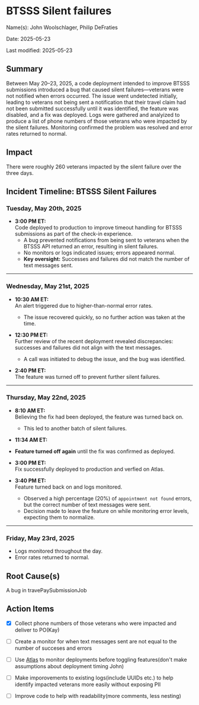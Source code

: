 # BTSSS Silent failures

Name(s): John Woolschlager, Philip DeFraties

Date: 2025-05-23

Last modified: 2025-05-23

## Summary

Between May 20–23, 2025, a code deployment intended to improve BTSSS submissions introduced a bug that caused silent failures—veterans were not notified when errors occurred. The issue went undetected initially, leading to veterans not being sent a notification that their travel claim had not been submitted successfully until it was identified, the feature was disabled, and a fix was deployed. Logs were gathered and analyized to produce a list of phone numbers of those veterans who were impacted by the silent failures. Monitoring confirmed the problem was resolved and error rates returned to normal.

## Impact

There were roughly 260 veterans impacted by the silent failure over the three days.

## Incident Timeline: BTSSS Silent Failures

### **Tuesday, May 20th, 2025**
- **3:00 PM ET:**  
  Code deployed to production to improve timeout handling for BTSSS submissions as part of the check-in experience.  
  - A bug prevented notifications from being sent to veterans when the BTSSS API returned an error, resulting in silent failures.  
  - No monitors or logs indicated issues; errors appeared normal.  
  - **Key oversight:** Successes and failures did not match the number of text messages sent.

---

### **Wednesday, May 21st, 2025**
- **10:30 AM ET:**  
  An alert triggered due to higher-than-normal error rates.  
  - The issue recovered quickly, so no further action was taken at the time.

- **12:30 PM ET:**  
  Further review of the recent deployment revealed discrepancies: successes and failures did not align with the text messages.  
  - A call was initiated to debug the issue, and the bug was identified.

- **2:40 PM ET:**  
  The feature was turned off to prevent further silent failures.

---

### **Thursday, May 22nd, 2025**
- **8:10 AM ET:**  
  Believing the fix had been deployed, the feature was turned back on.  
  - This led to another batch of silent failures.

- **11:34 AM ET:**
- **Feature turned off again** until the fix was confirmed as deployed.  

- **3:00 PM ET:**  
  Fix successfully deployed to production and verfied on Atlas.  

- **3:40 PM ET:**  
  Feature turned back on and logs monitored.  
  - Observed a high percentage (20%) of `appointment not found` errors, but the correct number of text messages were sent.  
  - Decision made to leave the feature on while monitoring error levels, expecting them to normalize.

---

### **Friday, May 23rd, 2025**
- Logs monitored throughout the day.  
- Error rates returned to normal.

## Root Cause(s)

A bug in travePaySubmissionJob

## Action Items

- [x] Collect phone numbers of those veterans who were impacted and deliver to PO(Kay)
- [ ] Create a monitor for when text messages sent are not equal to the number of succeses and errors
- [ ] Use [Atlas](https://www.va.gov/atlas/apps/vets-api/deploy_status) to monitor deployments before toggling features(don't make assumptions about deployment timing John)
- [ ] Make imporovements to existing logs(include UUIDs etc.) to help identify impacted veterans more easily without exposing PII
- [ ] Improve code to help with readability(more comments, less nesting)

